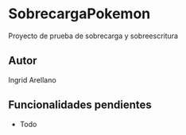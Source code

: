 # SobrecargaPokemon

Proyecto de prueba de sobrecarga y sobreescritura

## Autor

Ingrid Arellano

## Funcionalidades pendientes

* Todo
